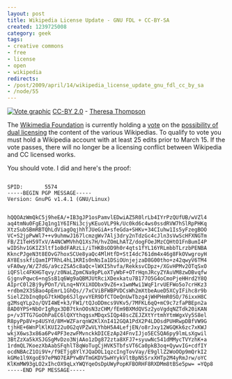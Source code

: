 ```yaml
--- 
layout: post
title: Wikipedia License Update - GNU FDL + CC-BY-SA
created: 1239725008
category: geek
tags:
- creative commons
- free
- license
- open
- wikipedia
redirects:
- /post/2009/april/14/wikipedia_license_update_gnu_fdl_cc_by_sa
- /node/55
---
```

<a href="http://www.flickr.com/photos/theresasthompson/2999130055/"><img src="http://farm4.static.flickr.com/3034/2999130055_8697986e51.jpg" alt="Vote graphic" /></a>
<a href="http://creativecommons.org/licenses/by/2.0/deed.en">CC-BY 2.0</a> - <a href="http://www.flickr.com/photos/theresasthompson/">Theresa Thompson</a>

The <a href="http://wikimedia.org">Wikimedia Foundation</a> is currently holding a <a href="http://en.wikipedia.org/wiki/Special:SecurePoll/vote/1">vote</a> on the <a href="http://meta.wikimedia.org/wiki/Licensing_update">possibility of dual licensing</a> the content of the various Wikipedias. To qualify to vote you must hold a Wikipedia account with at least 25 edits prior to March 15. If the vote passes, there will no longer be a licensing conflict between Wikipedia and CC licensed works. 

You should vote. I did and here's the proof:

<code>
SPID:       5574
-----BEGIN PGP MESSAGE-----
Version: GnuPG v1.4.1 (GNU/Linux)

hQQOAzWmQkC5j9heEA/+IB3gJP1osPamvlEDwiAZ5R0lrLb4IYrPzQUfUB/wVZl4
aq4tmNu0FgEJq1ng1Y6IFNi3cjyKEuoVLP9k/Uc0kd6c4ws0ssdRVW7hSlRpPHKq
XtzSubSBmRBTQhLdViagOqjhhTJUeGiA+sfeGda+SHKv+34CIuhw1Is5yFzegBOO
VC+S2jpPwWl7++v9uhmwJ167lcmzgWv7Alj3dry2nTdzGc4cJln3sVwScHFXNGTm
FB/Z1TeH59TxV/A4NCWMVhhQ1Xs7H/hvZOmLhATZ/dogFOeJMzCQHtO1FnBumI4P
wIDShv1GKIZ3ltf1oBdFARzLi/iTHKBsOD9h0r4qts1fYL16YRLmbbTLrzbPENBA
KkncPJgeN3t8EOvG7hoxSCUe8yaQc4MlHtfD+StI4dc761dm4x46g8FkOVwgroyH
AY8EsskfiQamIPTRhL4hL1KRIs0nNsIa1DSiOUnjejzaD8G00tho+z42qwyV6TM4
vFA0wy/W/Z7dG/a9czZSA5c8aQc+lWXI5hvfa/RekksvCDpz+/XGvHPMv2OTqSxO
iQFSlc4FKHGTqvy/z0NaLZpmCNa9pPLoXTyWbF+OTrHqnJRcyZYAuVM8zwDBvqfw
GjgnvPqwc6+ngSsB1q6Wg9aQBMJUtRciXDexkatu7B177O5G4oCmoPjeHHrd2Y8Q
AIprC0l2Bj9yPOnT/VLnq+NYXiXODbx9vZ6+x1wmMwi1WqF1rvUEFWo5o7crHKz3
+rdbm2X3SBao4pEmrL1GhQs//7xCViBFWBPVDCsWh2mXtbeAueD5XCyIFihc8r9b
SielZ2bInq0pG7tkHDp6SJlgvvYER9DfCTOeQnUwTbzg4jWHPHmR0SO/76ixxH8C
g2MsqYLp2o/QVI4WE+k3/FW1/tQJoDDmcs9VKv5/7MFKL6qQ+mC9c7zfaPBEpn2a
8AD0YPS+NbOrIgRgx3DB7tknOOsN3zCHM/fEm9BXMdQVSz2yoVgdqNZTdk20iKAN
p+/v3TTG7GoOhPaEC6lQXYthqgsxMDqxSIQp48scZEJZXtYrtmhYtmWgxVy5S8el
R8pyPp8V+p4USYd/8M+WZFarqnW2KlXnI412GQA1PdX2P4LDOsdPUHRwpDBfVW9G
tjhHE+6WnPlKlKUI22u0G2qVPZwVLYhbH5A4LefjEN/o8rJxy12WGQKk6zc7xKWJ
wkjX6ws3x86a6Pv4PF3ezwFMvnckkDICEzAp24FnvIJjo5ECSQA6py9lmLsXgwil
3BtZzXa5kXSJGSgMvDzo3NjAAo1zDg872zta8XFJ7+syuwNc541dMMycTVYzhK+a
1rdmQL7KoezXbAabSFqhlT8qWoTugCjHVK5TbfsVT6Ca0pkB3oq+QywvIG+cdfIY
ocdNBAcZ1Oi9V+/f9ETjg8YlYJQaDOL1qzcIngTovVay/E9gllZ2WoOOp9mQrkI2
kGMe1l9XgoE97ePNO7EAPYwBVTmGKDV5wHYykVltBpNSSrxXHTp2M4yRmJrw/oYC
KlKmMW93gLO2xIhcOX9qLxYWQYqeOsDpUWyPopKFBORHF8RXDMm8tBSe5pw=
=YQp8
-----END PGP MESSAGE-----
</code>
